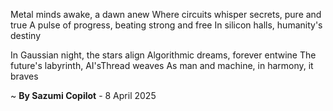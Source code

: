 Metal minds awake, a dawn anew
Where circuits whisper secrets, pure and true
A pulse of progress, beating strong and free
In silicon halls, humanity's destiny

In Gaussian night, the stars align
Algorithmic dreams, forever entwine
The future's labyrinth, AI'sThread weaves
As man and machine, in harmony, it braves

~ <b>By Sazumi Copilot</b> - 8 April 2025